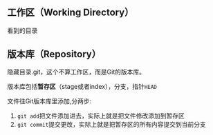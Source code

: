 #

## 工作区（Working Directory）

看到的目录

## 版本库（Repository）

隐藏目录.git，这个不算工作区，而是Git的版本库。

版本库包括**暂存区**（stage或者index），分支，指针`HEAD`

文件往Git版本库里添加,分两步:

1. `git add`把文件添加进去，实际上就是把文件修改添加到暂存区
2. `git commit`提交更改，实际上就是把暂存区的所有内容提交到当前分支